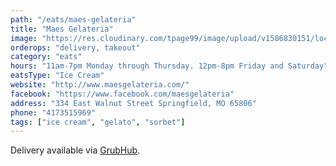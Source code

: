 ```yaml
---
path: "/eats/maes-gelateria"
title: "Maes Gelateria"
image: "https://res.cloudinary.com/tpage99/image/upload/v1586830151/local417eats/local417eatslogo.png"
orderops: "delivery, takeout"
category: "eats"
hours: "11am-7pm Monday through Thursday. 12pm-8pm Friday and Saturday"
eatsType: "Ice Cream"
website: "http://www.maesgelateria.com/"
facebook: "https://www.facebook.com/maesgelateria"
address: "334 East Walnut Street Springfield, MO 65806"
phone: "4173515969"
tags: ["ice cream", "gelato", "sorbet"]
---
```


Delivery available via [GrubHub](https://www.grubhub.com/restaurant/maes-gelateria-334-e-walnut-st-springfield/1532051).
